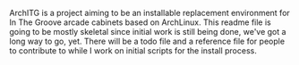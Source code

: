 ArchITG is a project aiming to be an installable replacement environment 
for In The Groove arcade cabinets based on ArchLinux. This readme file 
is going to be mostly skeletal since initial work is still being done, 
we've got a long way to go, yet. There will be a todo file and a 
reference file for people to contribute to while I work on initial 
scripts for the install process. 

